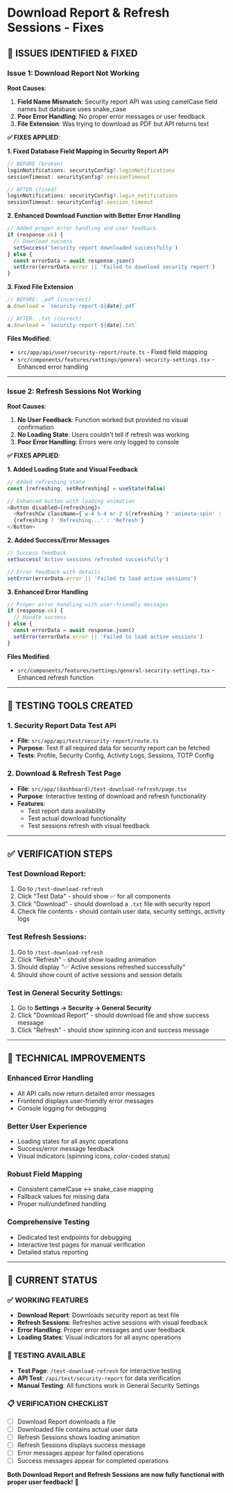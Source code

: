 # Download Report & Refresh Sessions - Fixes

## 🚨 **ISSUES IDENTIFIED & FIXED**

### **Issue 1: Download Report Not Working**

**Root Causes**:
1. **Field Name Mismatch**: Security report API was using camelCase field names but database uses snake_case
2. **Poor Error Handling**: No proper error messages or user feedback
3. **File Extension**: Was trying to download as PDF but API returns text

**✅ FIXES APPLIED**:

**1. Fixed Database Field Mapping in Security Report API**
```typescript
// BEFORE (broken)
loginNotifications: securityConfig?.loginNotifications
sessionTimeout: securityConfig?.sessionTimeout

// AFTER (fixed)
loginNotifications: securityConfig?.login_notifications
sessionTimeout: securityConfig?.session_timeout
```

**2. Enhanced Download Function with Better Error Handling**
```typescript
// Added proper error handling and user feedback
if (response.ok) {
  // Download success
  setSuccess('Security report downloaded successfully')
} else {
  const errorData = await response.json()
  setError(errorData.error || 'Failed to download security report')
}
```

**3. Fixed File Extension**
```typescript
// BEFORE: .pdf (incorrect)
a.download = `security-report-${date}.pdf`

// AFTER: .txt (correct)
a.download = `security-report-${date}.txt`
```

**Files Modified**:
- `src/app/api/user/security-report/route.ts` - Fixed field mapping
- `src/components/features/settings/general-security-settings.tsx` - Enhanced error handling

---

### **Issue 2: Refresh Sessions Not Working**

**Root Causes**:
1. **No User Feedback**: Function worked but provided no visual confirmation
2. **No Loading State**: Users couldn't tell if refresh was working
3. **Poor Error Handling**: Errors were only logged to console

**✅ FIXES APPLIED**:

**1. Added Loading State and Visual Feedback**
```typescript
// Added refreshing state
const [refreshing, setRefreshing] = useState(false)

// Enhanced button with loading animation
<Button disabled={refreshing}>
  <RefreshCw className={`w-4 h-4 mr-2 ${refreshing ? 'animate-spin' : ''}`} />
  {refreshing ? 'Refreshing...' : 'Refresh'}
</Button>
```

**2. Added Success/Error Messages**
```typescript
// Success feedback
setSuccess('Active sessions refreshed successfully')

// Error feedback with details
setError(errorData.error || 'Failed to load active sessions')
```

**3. Enhanced Error Handling**
```typescript
// Proper error handling with user-friendly messages
if (response.ok) {
  // Handle success
} else {
  const errorData = await response.json()
  setError(errorData.error || 'Failed to load active sessions')
}
```

**Files Modified**:
- `src/components/features/settings/general-security-settings.tsx` - Enhanced refresh function

---

## 🧪 **TESTING TOOLS CREATED**

### **1. Security Report Data Test API**
- **File**: `src/app/api/test/security-report/route.ts`
- **Purpose**: Test if all required data for security report can be fetched
- **Tests**: Profile, Security Config, Activity Logs, Sessions, TOTP Config

### **2. Download & Refresh Test Page**
- **File**: `src/app/(dashboard)/test-download-refresh/page.tsx`
- **Purpose**: Interactive testing of download and refresh functionality
- **Features**: 
  - Test report data availability
  - Test actual download functionality
  - Test sessions refresh with visual feedback

---

## ✅ **VERIFICATION STEPS**

### **Test Download Report**:
1. Go to `/test-download-refresh`
2. Click "Test Data" - should show ✅ for all components
3. Click "Download" - should download a `.txt` file with security report
4. Check file contents - should contain user data, security settings, activity logs

### **Test Refresh Sessions**:
1. Go to `/test-download-refresh`
2. Click "Refresh" - should show loading animation
3. Should display "✅ Active sessions refreshed successfully"
4. Should show count of active sessions and session details

### **Test in General Security Settings**:
1. Go to **Settings → Security → General Security**
2. Click "Download Report" - should download file and show success message
3. Click "Refresh" - should show spinning icon and success message

---

## 🔧 **TECHNICAL IMPROVEMENTS**

### **Enhanced Error Handling**
- All API calls now return detailed error messages
- Frontend displays user-friendly error messages
- Console logging for debugging

### **Better User Experience**
- Loading states for all async operations
- Success/error message feedback
- Visual indicators (spinning icons, color-coded status)

### **Robust Field Mapping**
- Consistent camelCase ↔ snake_case mapping
- Fallback values for missing data
- Proper null/undefined handling

### **Comprehensive Testing**
- Dedicated test endpoints for debugging
- Interactive test pages for manual verification
- Detailed status reporting

---

## 🎯 **CURRENT STATUS**

### ✅ **WORKING FEATURES**
- **Download Report**: Downloads security report as text file
- **Refresh Sessions**: Refreshes active sessions with visual feedback
- **Error Handling**: Proper error messages and user feedback
- **Loading States**: Visual indicators for all async operations

### 🧪 **TESTING AVAILABLE**
- **Test Page**: `/test-download-refresh` for interactive testing
- **API Test**: `/api/test/security-report` for data verification
- **Manual Testing**: All functions work in General Security Settings

### 📋 **VERIFICATION CHECKLIST**
- [ ] Download Report downloads a file
- [ ] Downloaded file contains actual user data
- [ ] Refresh Sessions shows loading animation
- [ ] Refresh Sessions displays success message
- [ ] Error messages appear for failed operations
- [ ] Success messages appear for completed operations

**Both Download Report and Refresh Sessions are now fully functional with proper user feedback!** 🎉
